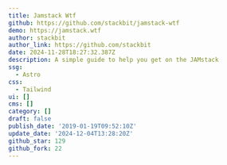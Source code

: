 ```yaml
---
title: Jamstack Wtf
github: https://github.com/stackbit/jamstack-wtf
demo: https://jamstack.wtf
author: stackbit
author_link: https://github.com/stackbit
date: 2024-11-28T18:27:32.387Z
description: A simple guide to help you get on the JAMstack
ssg:
  - Astro
css:
  - Tailwind
ui: []
cms: []
category: []
draft: false
publish_date: '2019-01-19T09:52:10Z'
update_date: '2024-12-04T13:28:20Z'
github_star: 129
github_fork: 22
---
```


